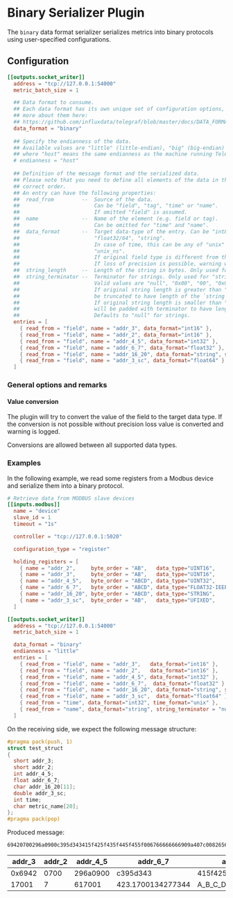 # Binary Serializer Plugin

The `binary` data format serializer serializes metrics into binary protocols using
user-specified configurations.

## Configuration

```toml
[[outputs.socket_writer]]
  address = "tcp://127.0.0.1:54000"
  metric_batch_size = 1

  ## Data format to consume.
  ## Each data format has its own unique set of configuration options, read
  ## more about them here:
  ## https://github.com/influxdata/telegraf/blob/master/docs/DATA_FORMATS_INPUT.md
  data_format = "binary"
  
  ## Specify the endianness of the data.
  ## Available values are "little" (little-endian), "big" (big-endian) and "host",
  ## where "host" means the same endianness as the machine running Telegraf.
  # endianness = "host"
  
  ## Definition of the message format and the serialized data.
  ## Please note that you need to define all elements of the data in the
  ## correct order.
  ## An entry can have the following properties:
  ##  read_from         --  Source of the data. 
  ##                        Can be "field", "tag", "time" or "name". 
  ##                        If omitted "field" is assumed.
  ##  name              --  Name of the element (e.g. field or tag).
  ##                        Can be omitted for "time" and "name".
  ##  data_format       --  Target data-type of the entry. Can be "int8/16/32/64", "uint8/16/32/64",
  ##                        "float32/64", "string".
  ##                        In case of time, this can be any of "unix" (default), "unix_ms", "unix_us",
  ##                        "unix_ns".
  ##                        If original field type is different from the target type, the field will be converted
  ##                        If loss of precision is possible, warning will be logged. 
  ##  string_length     --  Length of the string in bytes. Only used for "string" type.
  ##  string_terminator --  Terminator for strings. Only used for "string" type.
  ##                        Valid values are "null", "0x00", "00", "0x01", etc.
  ##                        If original string length is greater than "string_length" the string will 
  ##                        be truncated to have length of the `string + terminator = string_length`.
  ##                        If original string length is smaller than "string_length" the string
  ##                        will be padded with terminator to have length of "string_length". (e.g. "abcd\0\0\0\0\0")
  ##                        Defaults to "null" for strings.
  entries = [
    { read_from = "field", name = "addr_3", data_format="int16" },
    { read_from = "field", name = "addr_2", data_format="int16" },
    { read_from = "field", name = "addr_4_5", data_format="int32" },
    { read_from = "field", name = "addr_6_7", data_format="float32" },
    { read_from = "field", name = "addr_16_20", data_format="string", string_terminator = "null", string_length = 11 },
    { read_from = "field", name = "addr_3_sc", data_format="float64" }
  ]
```

### General options and remarks

#### Value conversion

The plugin will try to convert the value of the field to the target data type. If the conversion is not possible without precision loss value is converted and warning is logged.

Conversions are allowed between all supported data types.

### Examples

In the following example, we read some registers from a Modbus device and serialize them into a binary protocol.

```toml
# Retrieve data from MODBUS slave devices
[[inputs.modbus]]
  name = "device"
  slave_id = 1
  timeout = "1s"

  controller = "tcp://127.0.0.1:5020"

  configuration_type = "register"

  holding_registers = [
    { name = "addr_2",     byte_order = "AB",   data_type="UINT16",       scale=1.0, address = [2]   },
    { name = "addr_3",     byte_order = "AB",   data_type="UINT16",       scale=1.0, address = [3]   },
    { name = "addr_4_5",   byte_order = "ABCD", data_type="UINT32",       scale=1.0, address = [4,5] },
    { name = "addr_6_7",   byte_order = "ABCD", data_type="FLOAT32-IEEE", scale=1.0, address = [6,7] },
    { name = "addr_16_20", byte_order = "ABCD", data_type="STRING",                  address = [16,17,18,19,20] },
    { name = "addr_3_sc",  byte_order = "AB",   data_type="UFIXED",       scale=0.1, address = [3]   }
  ]

[[outputs.socket_writer]]
  address = "tcp://127.0.0.1:54000"
  metric_batch_size = 1

  data_format = "binary"
  endianness = "little"
  entries = [
    { read_from = "field", name = "addr_3",   data_format="int16" },
    { read_from = "field", name = "addr_2",   data_format="int16" },
    { read_from = "field", name = "addr_4_5", data_format="int32" },
    { read_from = "field", name = "addr_6_7",  data_format="float32" },
    { read_from = "field", name = "addr_16_20", data_format="string", string_terminator = "null", string_length = 11 },
    { read_from = "field", name = "addr_3_sc",  data_format="float64" },
    { read_from = "time", data_format="int32", time_format="unix" },
    { read_from = "name", data_format="string", string_terminator = "null", string_length = 20 }
  ]
```

On the receiving side, we expect the following message structure:

```cpp
#pragma pack(push, 1)
struct test_struct
{
  short addr_3;
  short addr_2;
  int addr_4_5;
  float addr_6_7;
  char addr_16_20[11];
  double addr_3_sc;
  int time;
  char metric_name[20];
};
#pragma pack(pop)
```

Produced message:

```text
69420700296a0900c395d343415f425f435f445f455f006766666666909a407c0082656d6f646275730000000000000000000000000000
```

| addr_3 | addr_2 | addr_4_5 | addr_6_7          | addr_16_20             | addr_3_sc          | time       | metric_name                                |
|--------|--------|----------|-------------------|------------------------|--------------------|------------|--------------------------------------------|
| 0x6942 | 0700   | 296a0900 | c395d343          | 415f425f435f445f455f00 | 6766666666909a40   | 0x7c008265 | 0x6d6f646275730000000000000000000000000000 |
| 17001  | 7      | 617001   | 423.1700134277344 | A_B_C_D_E_             | 1700.1000000000001 | 1703018620 | modbus                                     |

